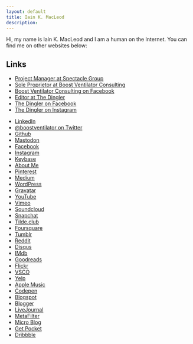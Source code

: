```yaml
---
layout: default
title: Iain K. MacLeod
description: 
---
```

<div class="h-card">
  Hi, my name is <span class="p-name">Iain K. MacLeod</span> and I am a human on the Internet.
  You can find me on other websites below:
</div>

## Links

* <a class="u-url" href="https://spectaclegroup.ca/iain.html">Project Manager at Spectacle Group</a>
* <a class="u-url" href="https://boostventilator.com">Sole Proprietor at Boost Ventilator Consulting</a>
* <a class="u-url" href="https://facebook.com/boostventilatorconsulting">Boost Ventilator Consulting on Facebook</a>
* <a class="u-url" href="https://twitter.com/thedingler">Editor at The Dingler</a>
* <a class="u-url" href="https://www.facebook.com/thedingler/">The Dingler on Facebook</a>
* <a class="u-url" href="https://www.instagram.com/thedingler/">The Dingler on Instagram</a>
<!-- Editor at the Atlantic Standard Times -->
* <a class="u-url" href="https://ca.linkedin.com/in/boostventilator" rel="me">LinkedIn</a>
* <a class="u-url" href="https://twitter.com/boostventilator" rel="me">@boostventilator on Twitter</a>
* <a class="u-url" href="https://github.com/boostventilator" rel="me">Github</a>
* <a class="u-url" href="https://xoxo.zone/@boostventilator" rel="me">Mastodon</a>
* <a class="u-url" href="https://facebook.com/boostventilator" rel="me">Facebook</a>
* <a class="u-url" href="https://instagram.com/boostventilator" rel="me">Instagram</a>
* <a class="u-url" href="https://keybase.io/boostventilator" rel="me">Keybase</a>    
* <a class="u-url" href="https://about.me/boostventilator" rel="me">About Me</a>
* <a class="u-url" href="https://www.pinterest.ca/boostventilator/" rel="me">Pinterest</a>
* <a class="u-url" href="https://medium.com/@boostventilator" rel="me">Medium</a>
* <a class="u-url" href="https://boostventilator.wordpress.com/" rel="me">WordPress</a>
* <a class="u-url" href="https://en.gravatar.com/boostventilator" rel="me">Gravatar</a>
* <a class="u-url" href="https://www.youtube.com/user/boostventilator" rel="me">YouTube</a>
* <a class="u-url" href="https://vimeo.com/boostventilator" rel="me">Vimeo</a>
* <a class="u-url" href="https://soundcloud.com/boostventilator" rel="me">Soundcloud</a>
* <a class="u-url" href="https://www.snapchat.com/add/boostventilator" rel="me">Snapchat</a>
* <a class="u-url" href="http://tilde.club/~boostventilator/" rel="me">Tilde.club</a>
* <a class="u-url" href="https://foursquare.com/boostventilator" rel="me">Foursquare</a>
* <a class="u-url" href="https://boostventilator.tumblr.com/" rel="me">Tumblr</a>
* <a class="u-url" href="https://www.reddit.com/user/boostventilator" rel="me">Reddit</a>
* <a class="u-url" href="https://disqus.com/by/boostventilator/" rel="me">Disqus</a>
* <a class="u-url" href="https://www.imdb.com/name/nm1828496/" rel="me">IMdb</a>
* <a class="u-url" href="https://www.goodreads.com/boostventilator" rel="me">Goodreads</a>
* <a class="u-url" href="https://www.flickr.com/people/boostventilator/" rel="me">Flickr</a>
* <a class="u-url" href="https://vsco.co/boostventilator/images/1" rel="me">VSCO</a>
* <a class="u-url" href="https://boostventilator.yelp.ca/" rel="me">Yelp</a>
* <a class="u-url" href="https://music.apple.com/profile/boostventilator" rel="me">Apple Music</a>
* <a class="u-url" href="https://codepen.io/boostventilator" rel="me">Codepen</a>
* <a class="u-url" href="http://boostventilator.blogspot.com" rel="me">Blogspot</a>
* <a class="u-url" href="https://www.blogger.com/profile/01594348677326306924" rel="me">Blogger</a>
* <a class="u-url" href="https://www.livejournal.com/userinfo.bml?user=boostventilator" rel="me">LiveJournal</a>
* <a class="u-url" href="https://www.metafilter.com/user/7843" rel="me">MetaFilter</a>
* <a class="u-url" href="http://boostventilator.micro.blog" rel="me">Micro Blog</a>
* <a class="u-url" href="https://getpocket.com/@boostventilator" rel="me">Get Pocket</a>
* <a class="u-url" href="https://dribbble.com/boostventilator" rel="me">Dribbble</a>   
